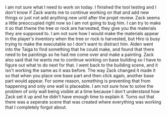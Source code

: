 I am not sure what I need to work on today. I finished the tool testing and I don't know if Zack wants me to continue working on that and add new things or just not add anything new until after the projet review. Zack seems a little preoccupied right now so I am not going to bug him. I can try to make it so that thwne the tree or rock are harvested, they give you the materials they are supposed to. I am not sure how I would make the materials appear in the player's inventory when the tree or rock is harvested, but Hiro is busy trying to make the executable so I don't want to distract him. Aiden went into the Taiga to find something that he could make, and found that there need to be paintings so he had me come over and make a painting. Zack also said that he wants me to continue working on base building so I have to figure out what to do next for that. I went back to the building scene, and it isn't working the same as it was before. The way Zack changed it made it so that when you place one base part and then click again, another base part would appear. For some reason, something is preventing that from happening and only one wall is placeable. I am not sure how to solve the problem of only wall being visible at a time because I don't understand how Zack set it up and he didn't have enough time to explain it. Turns out that there was a seperate scene that was created where everything was working that I completely forgot about. 
